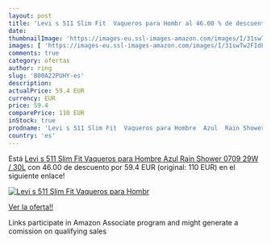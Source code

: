 ```yaml
---
layout: post
title: 'Levi s 511 Slim Fit  Vaqueros para Hombr al 46.00 % de descuento'
date: 
thumbnailImage: 'https://images-eu.ssl-images-amazon.com/images/I/31swTw2FIdL._SL200_.jpg'
images: [ 'https://images-eu.ssl-images-amazon.com/images/I/31swTw2FIdL._SL200_.jpg' ]
comments: true
category: ofertas
author: ring
slug: 'B00A22PUHY-es'
description:
actualPrice: 59.4 EUR
currency: EUR
price: 59.4
comparePrice: 110 EUR
inStock: true
prodname: 'Levi s 511 Slim Fit  Vaqueros para Hombre  Azul  Rain Shower 0709   29W / 30L'
country: 'es'
---
```


Está [Levi s 511 Slim Fit  Vaqueros para Hombre  Azul  Rain Shower 0709   29W / 30L](https://www.amazon.es/dp/B00A22PUHY/?tag=tolees-21) con 46.00 de descuento por 59.4 EUR (original: 110 EUR) en el siguiente enlace!

[![Levi s 511 Slim Fit  Vaqueros para Hombr](https://images-eu.ssl-images-amazon.com/images/I/31swTw2FIdL._SL200_.jpg)](https://www.amazon.es/dp/B00A22PUHY/?tag=tolees-21)

[Ver la oferta!!](https://www.amazon.es/dp/B00A22PUHY/?tag=tolees-21)

Links participate in Amazon Associate program and might generate a comission on qualifying sales


